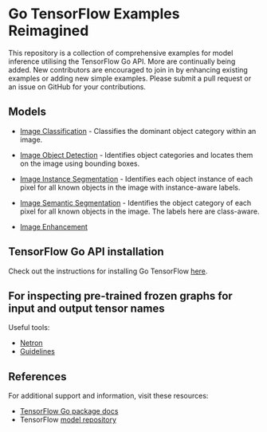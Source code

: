 # Go TensorFlow Examples Reimagined

This repository is a collection of comprehensive examples for model inference utilising the TensorFlow Go API. More are continually being added. New contributors are encouraged to join in by enhancing existing examples or adding new simple examples. Please submit a pull request or an issue on GitHub for your contributions.

## Models

- [Image Classification](image_classification) - Classifies the dominant object category within an image.

- [Image Object Detection](image_object_detection) - Identifies object categories and locates them on the image using bounding boxes.

- [Image Instance Segmentation](image_instance_segmentation) - Identifies each object instance of each pixel for all known objects in the image with instance-aware labels.

- [Image Semantic Segmentation](image_semantic_segmentation) - Identifies the object category of each pixel for all known objects in the image. The labels here are class-aware.

- [Image Enhancement](image_semantic_segmentation)

## TensorFlow Go API installation

Check out the instructions for installing Go TensorFlow [here](https://www.tensorflow.org/install/lang_go).

## For inspecting pre-trained frozen graphs for input and output tensor names

Useful tools:

- [Netron](https://github.com/lutzroeder/netron)
- [Guidelines](https://medium.com/@daj/how-to-inspect-a-pre-trained-tensorflow-model-5fd2ee79ced0)

## References

For additional support and information, visit these resources:

- [TensorFlow Go package docs](https://godoc.org/github.com/tensorflow/tensorflow/tensorflow/go)
- TensorFlow [model repository](https://github.com/tensorflow/models)